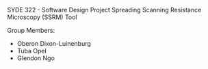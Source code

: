 SYDE 322 - Software Design Project
Spreading Scanning Resistance Microscopy (SSRM) Tool

Group Members:
- Oberon Dixon-Luinenburg
- Tuba Opel
- Glendon Ngo